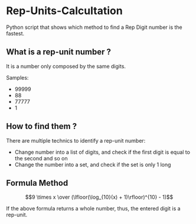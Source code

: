 # Rep-Units-Calcultation
Python script that shows which method to find a Rep Digit number is the fastest.

## What is a rep-unit number ?
It is a number only composed by the same digits.

Samples:
- 99999
- 88
- 77777
- 1

## How to find them ?
There are multiple technics to identify a rep-unit number:
- Change number into a list of digits, and check if the first digit is equal to the second and so on
- Change the number into a set, and check if the set is only 1 long

## Formula Method
$$9 \times x \over (\lfloor(\log_{10}(x) + 1)\rfloor)^{10} - 1)$$

If the above formula returns a whole number, thus, the entered digit is a rep-unit.
